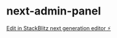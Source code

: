 # next-admin-panel

[Edit in StackBlitz next generation editor ⚡️](https://stackblitz.com/~/github.com/ahzutech/next-admin-panel)